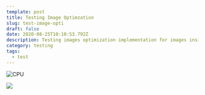 ```yaml
---
template: post
title: Testing Image Optimzation
slug: test-image-opti
draft: false
date: 2020-08-25T10:10:53.792Z
description: Testing images optimization implementation for images inside posts
category: testing
tags:
  - test
---
```

![](/media/cpu.svg "CPU")

![](/media/type-through-time.jpg)